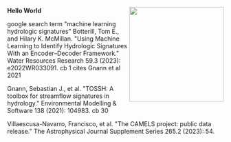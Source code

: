
**Hello World** <img align="right" width="220" height="220" src="/assets/IMG/template_logo.png">

google search term "machine learning hydrologic signatures"
Botterill, Tom E., and Hilary K. McMillan. "Using Machine Learning to Identify Hydrologic Signatures With an Encoder–Decoder Framework." Water Resources Research 59.3 (2023): e2022WR033091.
cb 1
cites Gnann et al 2021

Gnann, Sebastian J., et al. "TOSSH: A toolbox for streamflow signatures in hydrology." Environmental Modelling & Software 138 (2021): 104983.
cb 30

Villaescusa-Navarro, Francisco, et al. "The CAMELS project: public data release." The Astrophysical Journal Supplement Series 265.2 (2023): 54.


